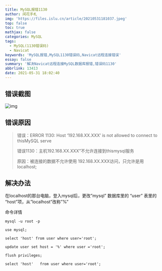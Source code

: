 ```yaml
---
title: MySQL报错1130
author: 闲花手札
img: 'https://files.islu.cn/article/20210531181037.jpeg'
top: false
toc: true
mathjax: false
categories: MySQL
tags:
  - MySQL(1130错误码)
  - Navicat
keywords: 'MySQL报错,MySQL1130错误码,Navicat远程连接错误'
essay: false
summary: '解决Navicat远程连接MySQL数据库报错,错误码1130'
abbrlink: 13413
date: 2021-05-31 18:02:40
---
```


## 错误截图

![img](https://imgsa.baidu.com/exp/w=500/sign=7cda09b5a6ec8a13141a57e0c7029157/d62a6059252dd42a03c22cf10c3b5bb5c8eab8a4.jpg)

## 错误原因

> 错误：ERROR 1130: Host ‘192.168.XX.XXX’ is not allowed to connect to thisMySQL serve
>
> 错误1130：主机192.168.XX.XXX”不允许连接到thismysql服务
>
> 原因：被连接的数据不允许使用 192.168.XX.XXX访问，只允许是用 localhost;

## 解决办法

在localhost的那台电脑，登入mysql后，更改”mysql” 数据库里的 “user” 表里的 “host”项，从”localhost”改称”%”

命令详情

```mysql
mysql -u root -p

use mysql;

select 'host' from user where user='root';

update user set host = '%' where user ='root';

flush privileges;

select 'host'   from user where user='root';
```
